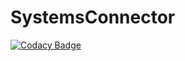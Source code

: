 # SystemsConnector

[![Codacy Badge](https://app.codacy.com/project/badge/Grade/a4f0e1d5e3144687ab429366c8ee54b0)](https://www.codacy.com/gh/Hammana-Charif/SystemsConnector/dashboard?utm_source=github.com&amp;utm_medium=referral&amp;utm_content=Hammana-Charif/SystemsConnector&amp;utm_campaign=Badge_Grade)
